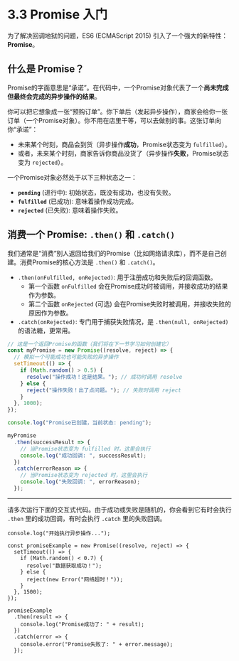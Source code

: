 # 3.3 Promise 入门

为了解决回调地狱的问题，ES6 (ECMAScript 2015) 引入了一个强大的新特性：**Promise**。

## 什么是 Promise？

Promise的字面意思是“承诺”。在代码中，一个Promise对象代表了一个**尚未完成但最终会完成的异步操作的结果**。

你可以把它想象成一张“预购订单”。你下单后（发起异步操作），商家会给你一张订单（一个Promise对象）。你不用在店里干等，可以去做别的事。这张订单向你“承诺”：
-   未来某个时刻，商品会到货（异步操作**成功**，Promise状态变为 `fulfilled`）。
-   或者，未来某个时刻，商家告诉你商品没货了（异步操作**失败**，Promise状态变为 `rejected`）。

一个Promise对象必然处于以下三种状态之一：
-   **`pending`** (进行中): 初始状态，既没有成功，也没有失败。
-   **`fulfilled`** (已成功): 意味着操作成功完成。
-   **`rejected`** (已失败): 意味着操作失败。

## 消费一个 Promise: `.then()` 和 `.catch()`

我们通常是“消费”别人返回给我们的Promise（比如网络请求库），而不是自己创建。消费Promise的核心方法是 `.then()` 和 `.catch()`。

-   `.then(onFulfilled, onRejected)`: 用于注册成功和失败后的回调函数。
    -   第一个函数 `onFulfilled` 会在Promise成功时被调用，并接收成功的结果作为参数。
    -   第二个函数 `onRejected` (可选) 会在Promise失败时被调用，并接收失败的原因作为参数。
-   `.catch(onRejected)`: 专门用于捕获失败情况，是 `.then(null, onRejected)` 的语法糖，更常用。

```javascript
// 这是一个返回Promise的函数（我们将在下一节学习如何创建它）
const myPromise = new Promise((resolve, reject) => {
  // 模拟一个可能成功也可能失败的异步操作
  setTimeout(() => {
    if (Math.random() > 0.5) {
      resolve("操作成功！这是结果。"); // 成功时调用 resolve
    } else {
      reject("操作失败！出了点问题。"); // 失败时调用 reject
    }
  }, 1000);
});

console.log("Promise已创建，当前状态: pending");

myPromise
  .then(successResult => {
    // 当Promise状态变为 fulfilled 时，这里会执行
    console.log("成功回调: ", successResult);
  })
  .catch(errorReason => {
    // 当Promise状态变为 rejected 时，这里会执行
    console.log("失败回调: ", errorReason);
  });
```

---

请多次运行下面的交互式代码。由于成功或失败是随机的，你会看到它有时会执行 `.then` 里的成功回调，有时会执行 `.catch` 里的失败回调。

```javascript:interactive
console.log("开始执行异步操作...");

const promiseExample = new Promise((resolve, reject) => {
  setTimeout(() => {
    if (Math.random() < 0.7) {
      resolve("数据获取成功！");
    } else {
      reject(new Error("网络超时！"));
    }
  }, 1500);
});

promiseExample
  .then(result => {
    console.log("Promise成功了: " + result);
  })
  .catch(error => {
    console.error("Promise失败了: " + error.message);
  });
